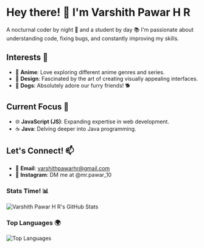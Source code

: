 # Hey there! 👋 I'm Varshith Pawar H R

A nocturnal coder by night 🌙 and a student by day 📚 I'm passionate about understanding code, fixing bugs, and constantly improving my skills.

## Interests 🌟

- 🍿 **Anime**: Love exploring different anime genres and series.
- 🎨 **Design**: Fascinated by the art of creating visually appealing interfaces.
- 🐶 **Dogs**: Absolutely adore our furry friends! 🐕

## Current Focus 🌱

- 🌐 **JavaScript (JS)**: Expanding expertise in web development.
- ☕ **Java**: Delving deeper into Java programming.

## Let's Connect! 📫

- 📧 **Email**: varshithpawarhr@gmail.com
- 📸 **Instagram**: DM me at @mr.pawar_10

### Stats Time! 📊

![Varshith Pawar H R's GitHub Stats](https://github-readme-stats.vercel.app/api?username=VarshithPawarHR&show_icons=true&theme=dark)

### Top Languages 🌍

![Top Languages](https://github-readme-stats.vercel.app/api/top-langs/?username=VarshithPawarHR&layout=compact&theme=dark)
